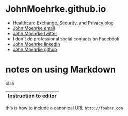 # JohnMoehrke.github.io

- [Healthcare Exchange, Security, and Privacy blog](https://healthcaresecprivacy.blogspot.com/)
- [John Moehrke email](mailto:JohnMoehrke@gmail.com)
- [John Moehrke twitter](https://twitter.com/johnmoehrke)
- I don't do professional social contacts on Facebook
- [John Moehrke linkedIn](https://www.linkedin.com/in/john-moehrke-6841414/)
- [John Moehrke github](https://github.com/johnmoehrke)


# notes on using Markdown
blah

| **Instruction to editor**                      |
|------------------------------------------------|

this is how to include a canonical URL `http://foobar.com`

